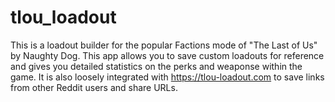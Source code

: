 # tlou_loadout

This is a loadout builder for the popular Factions mode of "The Last of Us" by Naughty Dog. This app allows you to save custom loadouts for reference and gives you detailed statistics on the perks and weaponse within the game. It is also loosely integrated with https://tlou-loadout.com to save links from other Reddit users and share URLs.
